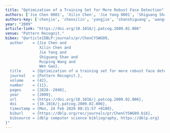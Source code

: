 ```yaml
---
title: "Optimization of a Training Set for More Robust Face Detection"
authors: ['Jie Chen 0001', 'Xilin Chen', 'Jie Yang 0001', 'Shiguang Shan', 'Ruiping Wang 0001', 'Wen Gao 0001']
authors-key: ['chenjie', 'chenxilin', 'yangjie', 'shanshiguang', 'wangruiping', 'gaowen']
year: "2009"
article-link: "https://doi.org/10.1016/j.patcog.2009.02.006"
venue: "Pattern Recognit."
bibex: "@article{DBLP:journals/pr/ChenCYSWG09,
  author    = {Jie Chen and
               Xilin Chen and
               Jie Yang and
               Shiguang Shan and
               Ruiping Wang and
               Wen Gao},
  title     = {Optimization of a training set for more robust face detection},
  journal   = {Pattern Recognit.},
  volume    = {42},
  number    = {11},
  pages     = {2828--2840},
  year      = {2009},
  url       = {https://doi.org/10.1016/j.patcog.2009.02.006},
  doi       = {10.1016/j.patcog.2009.02.006},
  timestamp = {Mon, 24 Feb 2020 08:31:57 +0100},
  biburl    = {https://dblp.org/rec/journals/pr/ChenCYSWG09.bib},
  bibsource = {dblp computer science bibliography, https://dblp.org}
}"
---
```

